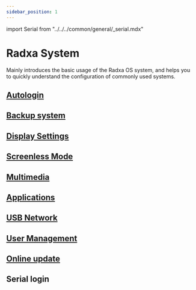 ```yaml
---
sidebar_position: 1
---
```


import Serial from "../../../common/general/\_serial.mdx"

# Radxa System

Mainly introduces the basic usage of the Radxa OS system, and helps you to quickly understand the configuration of commonly used systems.

## [Autologin](/rock5/rock5itx/radxa-os/autologin)

## [Backup system](/rock5/rock5itx/radxa-os/backup)

## [Display Settings](/rock5/rock5itx/radxa-os/display)

## [Screenless Mode](/rock5/rock5itx/radxa-os/headless)

## [Multimedia](/rock5/rock5itx/radxa-os/media)

## [Applications](/rock5/rock5itx/radxa-os/software)

## [USB Network](/rock5/rock5itx/radxa-os/usbnet)

## [User Management](/rock5/rock5itx/radxa-os/user)

## [Online update](/rock5/rock5itx/radxa-os/using-apt)

## Serial login

<Serial platform=“rk” />
